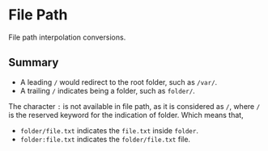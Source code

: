 # File Path
File path interpolation conversions.

## Summary

- A leading `/` would redirect to the root folder, such as `/var/`.
- A trailing `/` indicates being a folder, such as `folder/`.

The character `:` is not available in file path, as it is considered as `/`, where `/` is the reserved keyword for the indication of folder. Which means that,
- `folder/file.txt` indicates the `file.txt` inside `folder`.
- `folder:file.txt` indicates the `folder/file.txt` file.

